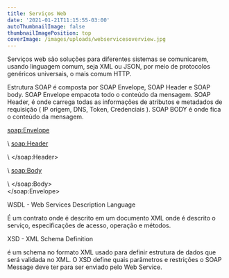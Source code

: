 ```yaml
---
title: Serviços Web
date: '2021-01-21T11:15:55-03:00'
autoThumbnailImage: false
thumbnailImagePosition: top
coverImage: /images/uploads/webservicesoverview.jpg
---
```

Serviços web são soluções para diferentes sistemas se comunicarem, usando linguagem comum, seja XML ou JSON, por meio de protocolos genéricos universais, o mais comum HTTP.

Estrutura SOAP é composta por SOAP Envelope, SOAP Header e SOAP body. SOAP Envelope empacota todo o conteúdo da mensagem. SOAP Header, é onde carrega todas as informações de atributos e metadados de requisição ( IP origem, DNS, Token, Credenciais ). SOAP BODY é onde fica o conteúdo da mensagem. 

<soap:Envelope>

\    <soap:Header>

\    </soap:Header>

\    <soap:Body>

\    </soap:Body>\
</soap:Envelope>



WSDL - Web Services Description Language

É um contrato onde é descrito em um documento XML onde é descrito o serviço, especificações de acesso, operação e métodos.

XSD - XML Schema Definition

é um schema no formato XML usado para definir estrutura de dados que será validada no XML. O XSD define quais parâmetros e restrições o SOAP Message deve ter para ser enviado pelo Web Service.

